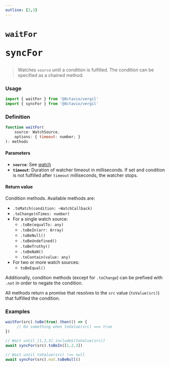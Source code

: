 ```yaml
---
outline: [2,3]
---
```


# `waitFor` <Badge><pre>syncFor</pre></Badge>

> Watches `source` until a condition is fulfilled. The condition can be specified as a chained method.

### Usage

```js
import { waitFor } from '@8ctavio/vergil'
import { syncFor } from '@8ctavio/vergil'
```

### Definition

```js
function waitFor(
    source: WatchSource,
    options: { timeout: number; }
): methods
```

#### Parameters

- **`source`**: See [watch](https://vuejs.org/api/reactivity-core.html#watch)
- **`timeout`**: Duration of watcher timeout in milliseconds. If set and condition is not fulfilled after `timeout` milliseconds, the watcher stops.

#### Return value

Condition methods. Available methods are:

- `.toMatch(condition: ~WatchCallback)`
- `.toChange(nTimes: number)`
- For a single watch source:
    - `.toBe(equalTo: any)`
    - `.toBeIn(arr: Array)`
    - `.toBeNull()`
    - `.toBeUndefined()`
    - `.toBeTruthy()`
    - `.toBeNaN()`
    - `.toContain(value: any)`
- For two or more watch sources:
    - `toBeEqual()`

Additionally, condition methods (except for `.toChange`) can be prefixed with `.not` in order to negate the condition.

All methods return a promise that resolves to the `src` value (`toValue(src)`) that fulfilled the condition.

### Examples

```js
waitFor(src).toBe(true).then(() => {
     // Do something when toValue(src) === true
})

// Wait until [1,2,3].includeS(toValue(src))
await syncFor(src).toBeIn([1,2,3])

// Wait until toValue(src) !== null
await syncFor(src).not.toBeNull()
```